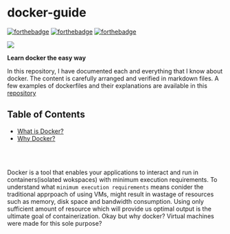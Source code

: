 # docker-guide

[![forthebadge](https://forthebadge.com/images/badges/reading-6th-grade-level.svg)](https://forthebadge.com)
[![forthebadge](https://forthebadge.com/images/badges/check-it-out.svg)](https://forthebadge.com)
[![forthebadge](https://forthebadge.com/images/badges/open-source.svg)](https://forthebadge.com)

![](https://img.shields.io/static/v1?label=Active&message=Yes&color=green?style=for-the-badglogo=docker)

__Learn docker the easy way__

In this repository, I have documented each and everything that I know about docker. The content is carefully arranged and verified in markdown files. A few examples of dockerfiles and their explanations are available in this [repository](www.pass.com) 

## <b>Table of Contents</b>
<ul>
    <li><a href="./markdown_files/what_is_docker.md">What is Docker?</a></li>
    <li><a href="./markdown_files/why_docker.md">Why Docker?</a></li>
</ul>

<br>
<br>


Docker is a tool that enables your applications to interact and run in containers(isolated wokspaces) with minimum execution requirements.
To understand what `minimum execution requirements` means conider the traditional apprpoach of using VMs, might result in wastage of resources such as memory, disk space and bandwidth consumption. 
Using only sufficient amount of resource which will provide us optimal output is the ultimate goal of containerization. 
Okay but why docker? Virtual machines were made for this sole purpose?

